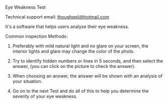 Eye Weakness Test

Technical support email: thoughqqii@hotmail.com

It's a software that helps users analyse their eye weakness.

Common inspection Methods:

1. Preferably with mild natural light and no glare on your screen, the interior lights and glare may change the color of the photo.

2. Try to identify hidden numbers or lines in 5 seconds, and then select the answer, (you can click on the picture to check the answer).

3. When choosing an answer, the answer will be shown with an analysis of your situation.

4. Go on to the next Test and do all of this to help you determine the severity of your eye weakness.
